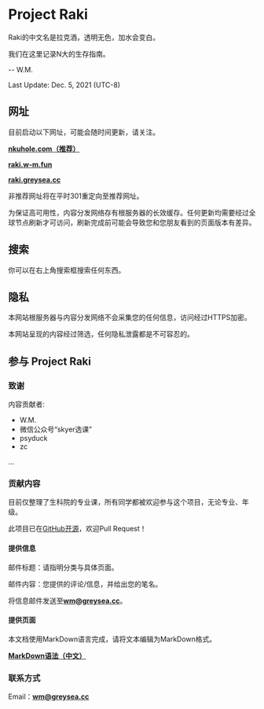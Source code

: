 # Project Raki

Raki的中文名是拉克酒，透明无色，加水会变白。

我们在这里记录N大的生存指南。

-- W.M.

Last Update: Dec. 5, 2021 (UTC-8)

## 网址

目前启动以下网址，可能会随时间更新，请关注。

**[nkuhole.com（推荐）](https://nkuhole.com)**

**[raki.w-m.fun](https://raki.w-m.fun)**

**[raki.greysea.cc](https://raki.greysea.cc)**

非推荐网址将在平时301重定向至推荐网址。

为保证高可用性，内容分发网络存有根服务器的长效缓存。任何更新均需要经过全球节点刷新才可访问，刷新完成前可能会导致您和您朋友看到的页面版本有差异。

## 搜索

你可以在右上角搜索框搜索任何东西。

## 隐私

本网站根服务器与内容分发网络不会采集您的任何信息，访问经过HTTPS加密。

本网站呈现的内容经过筛选，任何隐私泄露都是不可容忍的。

## 参与 Project Raki

### 致谢

内容贡献者:

+ W.M.
+ 微信公众号“skyer选课”
+ psyduck
+ zc

...

### 贡献内容

目前仅整理了生科院的专业课，所有同学都被欢迎参与这个项目，无论专业、年级。

此项目已在[GitHub开源](https://github.com/Shall-We-Dance/ProjectRaki)，欢迎Pull Request！

#### 提供信息

邮件标题：请指明分类与具体页面。

邮件内容：您提供的评论/信息，并给出您的笔名。

将信息邮件发送至**wm@greysea.cc**。

#### 提供页面

本文档使用MarkDown语言完成，请将文本编辑为MarkDown格式。

**[MarkDown语法（中文）](https://markdown-zh.readthedocs.io/en/latest/overview/)**



### 联系方式

Email：**wm@greysea.cc**